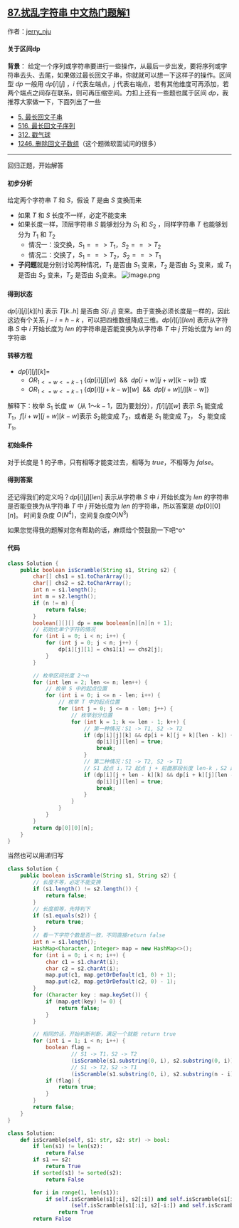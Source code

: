 ## [87.扰乱字符串 中文热门题解1](https://leetcode.cn/problems/scramble-string/solutions/100000/miao-dong-de-qu-jian-xing-dpsi-lu-by-sha-yu-la-jia)

作者：[jerry_nju](https://leetcode.cn/u/jerry_nju)
#### 关于区间dp
**背景**：
给定一个序列或字符串要进行一些操作，从最后一步出发，要将序列或字符串去头、去尾，如果做过最长回文子串，你就就可以想一下这样子的操作。区间型 $dp$ 一般用 $dp[i][j]$ ，$i$ 代表左端点，$j$ 代表右端点，若有其他维度可再添加，若两个端点之间存在联系，则可再压缩空间。力扣上还有一些题也属于区间 $dp$，我推荐大家做一下，下面列出了一些
- [5. 最长回文子串](https://leetcode-cn.com/problems/longest-palindromic-substring/)
- [516. 最长回文子序列](https://leetcode-cn.com/problems/longest-palindromic-subsequence/)
- [312. 戳气球](https://leetcode-cn.com/problems/burst-balloons/)
- [1246. 删除回文子数组](https://leetcode-cn.com/problems/palindrome-removal/)（这个题微软面试问的很多）
---
回归正题，开始解答


#### 初步分析
给定两个字符串 $T$ 和 $S$，假设 $T$ 是由 $S$ 变换而来

- 如果 $T$ 和 $S$ 长度不一样，必定不能变来
- 如果长度一样，顶层字符串 $S$ 能够划分为 $S_1$ 和 $S_2$ ，同样字符串 $T$ 也能够划分为 $T_1$ 和 $T_2$
  - 情况一：没交换，$S_1 ==> T_1$，$S_2 ==> T_2$
  - 情况二：交换了，$S_1 ==> T_2$，$S_2 ==> T_1$
- **子问题**就是分别讨论两种情况，$T_1$ 是否由 $S_1$ 变来，$T_2$ 是否由 $S_2$ 变来，或 $T_1$ 是否由 $S_2$ 变来，$T_2$ 是否由 $S_1$变来。
![image.png](https://pic.leetcode-cn.com/bc453287ed380cf1d8652fdf184508f2106879d1550b1b65f3b7dcd00c21cb32-image.png)


#### 得到状态
$dp[i][j][k][h]$ 表示 $T[k..h]$ 是否由 $S[i..j]$ 变来。由于变换必须长度是一样的，因此这边有个关系 $j - i = h - k$ ，可以把四维数组降成三维。$dp[i][j][len]$ 表示从字符串 $S$ 中 $i$ 开始长度为 $len$ 的字符串是否能变换为从字符串 $T$ 中 $j$ 开始长度为 $len$ 的字符串  

#### 转移方程
- $dp[i][j][k]$$=$ 
    - $OR_{1<=w<=k-1}$  $\left\{ dp[i][j][w]\ \ \&\& \ \  dp[i+w][j+w][k-w] \right\}$  或 
    - $OR_{1<=w<=k-1}$  $\left\{ dp[i][j+k-w] [w] \ \ \&\& \ \  dp[i+w][j][k-w] \right\}$ 

解释下：枚举 $S_1$ 长度 $w$（从 $1～k-1$，因为要划分），$f[i] [j] [w]$ 表示 $S_1$ 能变成 $T_1$，$f[i+w] [j+w] [k-w]$表示 $S_2$能变成 $T_2$，或者是 $S_1$ 能变成 $T_2$， $S_2$ 能变成 $T_1$。

#### 初始条件
对于长度是 $1$ 的子串，只有相等才能变过去，相等为 $true$，不相等为 $false$。

#### 得到答案
还记得我们的定义吗？$dp[i][j][len]$ 表示从字符串 $S$ 中 $i$ 开始长度为 $len$ 的字符串是否能变换为从字符串 $T$ 中 $j$ 开始长度为 $len$ 的字符串，所以答案是 $dp[0][0][n]$。 时间复杂度 $O(N^4)$，空间复杂度$O(N^3)$

如果您觉得我的题解对您有帮助的话，麻烦给个赞鼓励一下吧^o^


#### 代码

```Java []
class Solution {
    public boolean isScramble(String s1, String s2) {
        char[] chs1 = s1.toCharArray();
        char[] chs2 = s2.toCharArray();
        int n = s1.length();
        int m = s2.length();
        if (n != m) {
            return false;
        }
        boolean[][][] dp = new boolean[n][n][n + 1];
        // 初始化单个字符的情况
        for (int i = 0; i < n; i++) {
            for (int j = 0; j < n; j++) {
                dp[i][j][1] = chs1[i] == chs2[j];
            }
        }

        // 枚举区间长度 2～n
        for (int len = 2; len <= n; len++) {
            // 枚举 S 中的起点位置
            for (int i = 0; i <= n - len; i++) {
                // 枚举 T 中的起点位置
                for (int j = 0; j <= n - len; j++) {
                    // 枚举划分位置
                    for (int k = 1; k <= len - 1; k++) {
                        // 第一种情况：S1 -> T1, S2 -> T2
                        if (dp[i][j][k] && dp[i + k][j + k][len - k]) {
                            dp[i][j][len] = true;
                            break;
                        }
                        // 第二种情况：S1 -> T2, S2 -> T1
                        // S1 起点 i，T2 起点 j + 前面那段长度 len-k ，S2 起点 i + 前面长度k
                        if (dp[i][j + len - k][k] && dp[i + k][j][len - k]) {
                            dp[i][j][len] = true;
                            break;
                        }
                    }
                }
            }
        }
        return dp[0][0][n];
    }
}
```

当然也可以用递归写

```Java []
class Solution {
    public boolean isScramble(String s1, String s2) {
        // 长度不等，必定不能变换
        if (s1.length() != s2.length()) {
            return false;
        }
        // 长度相等，先特判下
        if (s1.equals(s2)) {
            return true;
        }
        // 看一下字符个数是否一致，不同直接return false
        int n = s1.length();
        HashMap<Character, Integer> map = new HashMap<>();
        for (int i = 0; i < n; i++) {
            char c1 = s1.charAt(i);
            char c2 = s2.charAt(i);
            map.put(c1, map.getOrDefault(c1, 0) + 1);
            map.put(c2, map.getOrDefault(c2, 0) - 1);
        }
        for (Character key : map.keySet()) {
            if (map.get(key) != 0) {
                return false;
            }
        }

        // 相同的话，开始判断判断，满足一个就能 return true
        for (int i = 1; i < n; i++) {
            boolean flag =
                    // S1 -> T1，S2 -> T2
                    (isScramble(s1.substring(0, i), s2.substring(0, i)) && isScramble(s1.substring(i), s2.substring(i))) ||
                    // S1 -> T2，S2 -> T1
                    (isScramble(s1.substring(0, i), s2.substring(n - i)) && isScramble(s1.substring(i), s2.substring(0, s2.length() - i)));
            if (flag) {
                return true;
            }
        }
        return false;
    }
}
```

```Python []
class Solution:
    def isScramble(self, s1: str, s2: str) -> bool:
        if len(s1) != len(s2):
            return False
        if s1 == s2:
            return True
        if sorted(s1) != sorted(s2):
            return False

        for i in range(1, len(s1)):
            if self.isScramble(s1[:i], s2[:i]) and self.isScramble(s1[i:], s2[i:]) or \
                    (self.isScramble(s1[:i], s2[-i:]) and self.isScramble(s1[i:], s2[:-i])):
                return True
        return False
```